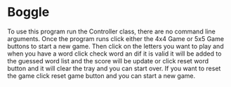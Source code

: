 # Boggle

To use this program run the Controller class, there are no command line arguments. Once the program runs click either the 4x4 Game or 5x5 Game buttons to start a new game. Then click on the letters you want to play and when you have a word click check word an dif it is valid it will be added to the guessed word list and the score will be update or click reset word button and it will clear the tray and you can start over. If you want to reset the game click reset game button and you can start a new game.
